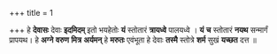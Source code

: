 +++
title = 1

+++
हे **देवासः** देवाः **इदमिदम्** इतो भयहेतोः **यं** स्तोतारं **त्रायध्वे** पालयध्वे । **यं** **च** स्तोतारं **नयथ** सन्मार्गं प्रापयथ। हे **अग्ने** **वरुण** **मित्र** **अर्यमन्** हे **मरुतः** एवंभूता हे देवाः **तस्मै** स्तोत्रे **शर्म** सुखं **यच्छत** दत्त ॥